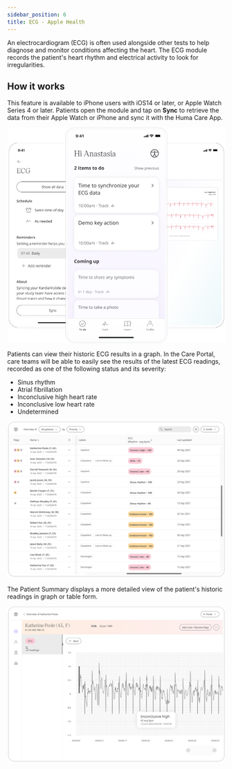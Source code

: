 ```yaml
---
sidebar_position: 6
title: ECG - Apple Health
---
```


An electrocardiogram (ECG) is often used alongside other tests to help diagnose and monitor conditions affecting the heart. The ECG module records the patient's heart rhythm and electrical activity to look for irregularities.

## How it works
This feature is available to iPhone users with iOS14 or later, or Apple Watch Series 4 or later. Patients open the module and tap on **Sync** to retrieve the data from their Apple Watch or iPhone and sync it with the Huma Care App. 

![Adding ECG tracking from Apple Watch to Huma Care App](../physiological/assets/ecg.png)

Patients can view their historic ECG results in a graph. In the Care Portal, care teams will be able to easily see the results of the latest ECG readings, recorded as one of the following status and its severity:

- Sinus rhythm
- Atrial fibrillation
- Inconclusive high heart rate
- Inconclusive low heart rate
- Undetermined

![Patient Summary of ECG results](../physiological/assets/cp-patient-list-ecg.png)

The Patient Summary displays a more detailed view of the patient's historic readings in graph or table form.

![Patient Summary of ECG results](../physiological/assets/cp-module-details-ecg.png)
